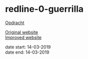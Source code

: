 # redline-0-guerrilla
  
[Opdracht](https://github.com/geert-timmermans/redline-0-guerrilla/blob/master/opdracht.md) 
    
[Original website](http://www.merciame.ic24.net/Merciame.html)  
[Improved website](https://geert-timmermans.github.io/redline-0-guerrilla/)  
  
date start: 14-03-2019  
date end: 14-03-2019
